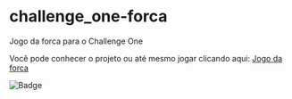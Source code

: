 # challenge_one-forca
 Jogo da forca para o Challenge One 
  <p>Você pode conhecer o projeto ou até mesmo jogar clicando aqui: <a href="https://maxzampieri.github.io/challenge_one_forca/" target="_blank">Jogo da forca</a></p>
 
 ![Badge](https://user-images.githubusercontent.com/98056019/169405586-601ae40f-e2cc-4c15-9c9d-9eb8a5e24508.png)
 

